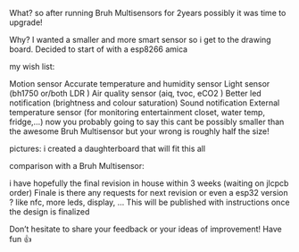 What?
so after running Bruh Multisensors for 2years possibly it was time to upgrade!

Why?
I wanted a smaller and more smart sensor so i get to the drawing board.
Decided to start of with a esp8266 amica

my wish list:

Motion sensor
Accurate temperature and humidity sensor
Light sensor (bh1750 or/both LDR )
Air quality sensor (aiq, tvoc, eCO2 )
Better led notification (brightness and colour saturation)
Sound notification
External temperature sensor (for monitoring entertainment closet, water temp, fridge,…)
now you probably going to say this cant be possibly smaller than the awesome Bruh Multisensor
but your wrong is roughly half the size!

pictures:
i created a daughterboard that will fit this all


comparison with a Bruh Multisensor:


i have hopefully the final revision in house within 3 weeks (waiting on jlcpcb order)
Finale
is there any requests for next revision or even a esp32 version ? like nfc, more leds, display, …
This will be published with instructions once the design is finalized

Don’t hesitate to share your feedback or your ideas of improvement!
Have fun :+1:
